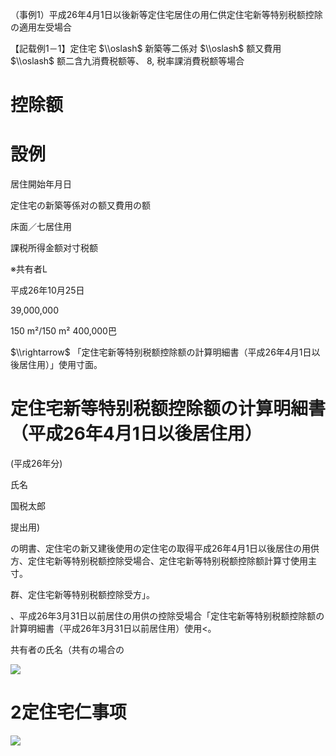 （事例1）平成26年4月1日以後新等定住宅居住の用仁供定住宅新等特别税额控除の適用左受場合

【記载例1－1】定住宅 $\\oslash$ 新築等二係对 $\\oslash$ 额又費用 $\\oslash$ 额二含九消費税额等、 $8,%\\sigma\_{!}$ 税率課消費税额等場合

# 控除额

# 設例

居住開始年月日

定住宅の新築等係对の额又費用の额

床面／七居住用

課税所得金额对寸税额

※共有者L

平成26年10月25日

39,000,000

150 m²/150 m² 400,000巴

$\\rightarrow$ 「定住宅新等特别税额控除额の計算明細書（平成26年4月1日以後居住用）」使用寸面。

# 定住宅新等特别税额控除额の计算明細書（平成26年4月1日以後居住用）

(平成26年分)

氏名

国税太郎

提出用)

の明書、定住宅の新又建後使用の定住宅の取得平成26年4月1日以後居住の用供方、定住宅新等特别税额控除受場合、定住宅新等特别税额控除额計算寸使用主寸。

群、定住宅新等特别税额控除受方」。

、平成26年3月31日以前居住の用供の控除受場合「定住宅新等特别税额控除额の計算明細書（平成26年3月31日以前居住用）使用<。

共有者の氏名（共有の場合の

![](https://www.nta.go.jp/tmp/2d209c1d-4b20-434f-bcf4-de75fcc94182/images/711eb2c707475a8a3160a8eb132919e4aa4ba38d3fab7257a87a8b8541c52fd4.jpg)

# 2定住宅仁事项

![](https://www.nta.go.jp/tmp/2d209c1d-4b20-434f-bcf4-de75fcc94182/images/739311e702b6cd506ec8ed74e5d03ffa827b2d0f7d7ab1dcfa5e1e2d16f6614d.jpg)